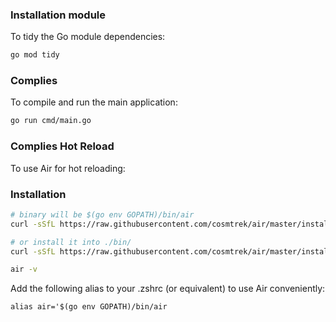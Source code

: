### Installation module

To tidy the Go module dependencies:

```bash
go mod tidy
```

### Complies

To compile and run the main application:

```bash
go run cmd/main.go
```

### Complies Hot Reload

To use Air for hot reloading:

### Installation

```bash
# binary will be $(go env GOPATH)/bin/air
curl -sSfL https://raw.githubusercontent.com/cosmtrek/air/master/install.sh | sh -s -- -b $(go env GOPATH)/bin

# or install it into ./bin/
curl -sSfL https://raw.githubusercontent.com/cosmtrek/air/master/install.sh | sh -s

air -v
```

Add the following alias to your .zshrc (or equivalent) to use Air conveniently:

```
alias air='$(go env GOPATH)/bin/air
```
